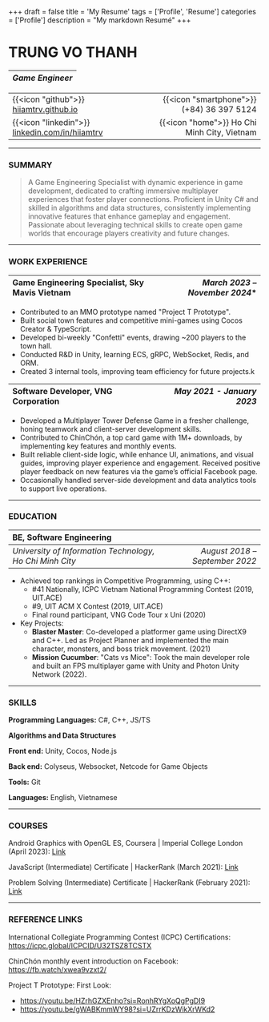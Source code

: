 +++
draft = false
title = 'My Resume'
tags = ['Profile', 'Resume']
categories = ['Profile']
description = "My markdown Resumé"
+++

TRUNG VO THANH
======

| *Game Engineer* |           
|:---------------:|

|                                                                                    |                                             | 
|:-----------------------------------------------------------------------------------|--------------------------------------------:| 
| {{<icon "github">}} [hiiamtrv.github.io](https://example.com/)                     |   {{<icon "smartphone">}} (+84) 36 397 5124 | 
| {{<icon "linkedin">}} [linkedin.com/in/hiiamtrv](https://linkedin.com/in/hiiamtrv) | {{<icon "home">}} Ho Chi Minh City, Vietnam | 

---

### SUMMARY

> A Game Engineering Specialist with dynamic experience in game development, dedicated to crafting immersive multiplayer
> experiences that foster player connections. Proficient in Unity C# and skilled in algorithms and data structures,
> consistently implementing innovative features that enhance gameplay and engagement. Passionate about leveraging
> technical skills to create open game worlds that encourage players creativity and future changes.

---

### WORK EXPERIENCE

| **Game Engineering Specialist, Sky Mavis Vietnam** | *March 2023 – November 2024** |
|:---------------------------------------------------|------------------------------:|

- Contributed to an MMO prototype named "Project T Prototype".
- Built social town features and competitive mini-games using Cocos Creator & TypeScript.
- Developed bi-weekly "Confetti" events, drawing ~200 players to the town hall.
- Conducted R&D in Unity, learning ECS, gRPC, WebSocket, Redis, and ORM.
- Created 3 internal tools, improving team efficiency for future projects.k

| **Software Developer, VNG Corporation** | *May 2021 - January 2023* |
|:----------------------------------------|--------------------------:|

- Developed a Multiplayer Tower Defense Game in a fresher challenge, honing teamwork and client-server development
  skills.
- Contributed to ChinChón, a top card game with 1M+ downloads, by implementing key features and monthly events.
- Built reliable client-side logic, while enhance UI, animations, and visual guides, improving player experience and
  engagement. Received positive player feedback on new features via the game’s official Facebook page.
- Occasionally handled server-side development and data analytics tools to support live operations.

---

### EDUCATION

| **BE, Software Engineering**                             |                                |
|:---------------------------------------------------------|-------------------------------:|
| *University of Information Technology, Ho Chi Minh City* | *August 2018 – September 2022* |

* Achieved top rankings in Competitive Programming, using C++:
    * #41 Nationally, ICPC Vietnam National Programming Contest (2019, UIT.ACE)
    * #9, UIT ACM X Contest (2019, UIT.ACE)
    * Final round participant, VNG Code Tour x Uni (2020)
* Key Projects:
    * **Blaster Master**: Co-developed a platformer game using DirectX9 and C++. Led as Project Planner and implemented
      the main character, monsters, and boss trick movement. (2021)
    * **Mission Cucumber**: "Cats vs Mice": Took the main developer role and built an FPS multiplayer game with
      Unity and Photon Unity Network (2022).

---

### SKILLS

**Programming Languages:** C#, C++, JS/TS

**Algorithms and Data Structures**

**Front end:** Unity, Cocos, Node.js

**Back end:** Colyseus, Websocket, Netcode for Game Objects

**Tools:** Git

**Languages:** English, Vietnamese

---

### COURSES

Android Graphics with OpenGL ES, Coursera | Imperial College London (April
2023): [Link](https://www.coursera.org/account/accomplishments/verify/R9MCVY5Y6LN4)

JavaScript (Intermediate) Certificate | HackerRank (March
2021): [Link](https://www.hackerrank.com/certificates/1b7b554fa729)

Problem Solving (Intermediate) Certificate | HackerRank (February
2021): [Link](https://www.hackerrank.com/certificates/14b75516ff62)

--- 

### REFERENCE LINKS

International Collegiate Programming Contest (ICPC) Certifications: https://icpc.global/ICPCID/U32TSZ8TCSTX

ChinChón monthly event introduction on Facebook: https://fb.watch/xwea9vzxt2/

Project T Prototype: First Look:

* https://youtu.be/HZrhGZXEnho?si=RonhRYgXoQgPgDI9
* https://youtu.be/gWABKmmWY98?si=UZrrKDzWikXrWKd2